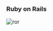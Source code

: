 ### Ruby on Rails

![ror](https://user-images.githubusercontent.com/70092849/101261495-4c272300-3740-11eb-8d7a-68af4636a5b2.jpg)